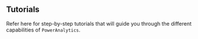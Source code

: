 ## Tutorials

Refer here for step-by-step tutorials that will guide you through the different capabilities of `PowerAnalytics`. 